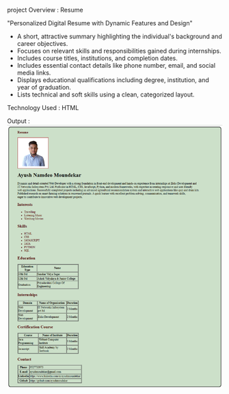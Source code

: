 project Overview : Resume 

"Personalized Digital Resume with Dynamic Features and Design"           

* A short, attractive summary highlighting the individual's background and career objectives.
* Focuses on relevant skills and responsibilities gained during internships.
* Includes course titles, institutions, and completion dates.
* Includes essential contact details like phone number, email, and social media links.
* Displays educational qualifications including degree, institution, and year of graduation.
* Lists technical and soft skills using a clean, categorized layout.

Technology Used : HTML

Output :
![image alt](https://github.com/ayushmoudekar/Resume/blob/a4eed3f290f4d992fe6514017262f71f7509a5b0/Output.png)
